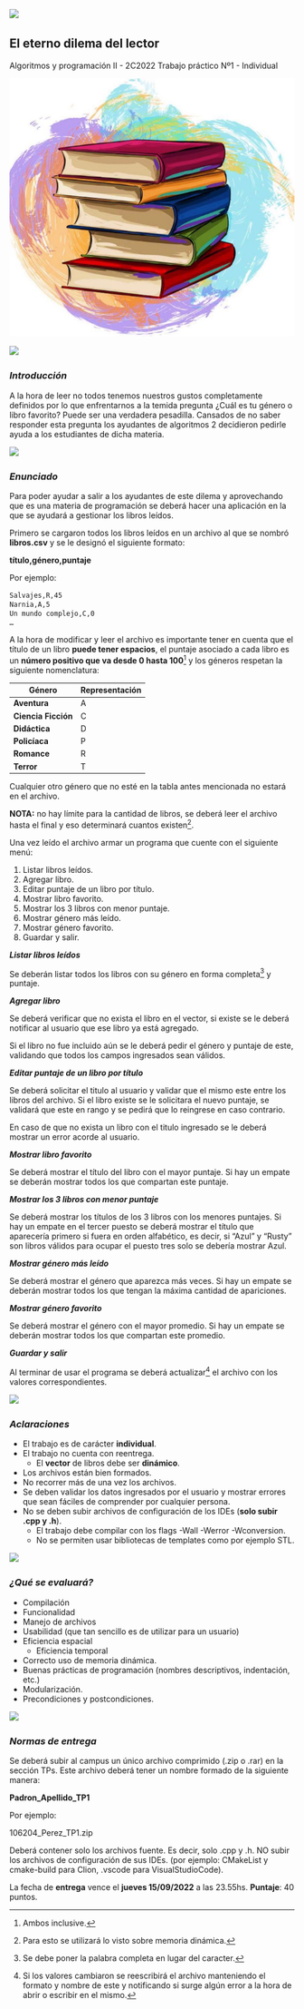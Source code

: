 ![](/docs/images/logo-fiuba.png?raw=true)

## El eterno dilema del lector 

Algoritmos y programación II - 2C2022 Trabajo práctico Nº1 - Individual 

![](/docs/images/libros.jpeg?raw=true)

![](/docs/images/separador.png?raw=true)

### *Introducción*

A la hora de leer no todos tenemos nuestros gustos completamente definidos por lo que enfrentarnos a la temida pregunta ¿Cuál es tu género o libro favorito? Puede ser una verdadera pesadilla. Cansados de no saber responder esta pregunta los ayudantes de algoritmos 2 decidieron pedirle ayuda a los estudiantes de dicha materia.  

![](/docs/images/separador.png?raw=true)

### *Enunciado*

Para poder ayudar a salir a los ayudantes de este dilema y aprovechando que es una materia de programación se deberá hacer una aplicación en la que se ayudará a gestionar los libros leídos.  

Primero se cargaron todos los libros leídos en un archivo al que se nombró **libros.csv** y se le designó el siguiente formato: 

**título,género,puntaje** 

Por ejemplo:
```
Salvajes,R,45
Narnia,A,5
Un mundo complejo,C,0
… 
```
A la hora de modificar y leer el archivo es importante tener en cuenta que el título de un libro **puede tener espacios**, el puntaje asociado a cada libro es un **número positivo que va desde 0 hasta 100**[^1] y los géneros respetan la siguiente nomenclatura:  



|Género |Representación  |
| - | - |
|**Aventura** |A |
|**Ciencia Ficción**  |C |
|**Didáctica**  |D |
|**Policíaca** |P  |
|**Romance** |R |
|**Terror** |T |

Cualquier otro género que no esté en la tabla antes mencionada no estará en el archivo.  

**NOTA:** no hay límite para la cantidad de libros, se deberá leer el archivo hasta el final y eso determinará cuantos existen[^2].  

Una vez leído el archivo armar un programa que cuente con el siguiente menú: 

1. Listar libros leídos.  
1. Agregar libro. 
1. Editar puntaje de un libro por título.  
1. Mostrar libro favorito. 
1. Mostrar los 3 libros con menor puntaje.  
1. Mostrar género más leído. 
1. Mostrar género favorito.  
1. Guardar y salir.  

***Listar libros leídos***

Se deberán listar todos los libros con su género en forma completa[^3] y puntaje.  

***Agregar libro***

Se deberá verificar que no exista el libro en el vector, si existe se le deberá notificar al usuario que ese libro ya está agregado.  

Si el libro no fue incluido aún se le deberá pedir el género y puntaje de este, validando que todos los campos ingresados sean válidos.   

***Editar puntaje de un libro por título***  

Se deberá solicitar el titulo al usuario y validar que el mismo este entre los libros del archivo. Si el libro existe se le solicitara el nuevo puntaje, se validará que este en rango y se pedirá que lo reingrese en caso contrario.   

En caso de que no exista un libro con el titulo ingresado se le deberá mostrar un error acorde al usuario.  

***Mostrar libro favorito***

Se deberá mostrar el título del libro con el mayor puntaje. Si hay un empate se deberán mostrar todos los que compartan este puntaje.   

***Mostrar los 3 libros con menor puntaje***

Se deberá mostrar los títulos de los 3 libros con los menores puntajes. Si hay un empate en el tercer puesto se deberá mostrar el título que aparecería primero si fuera en orden alfabético, es decir, si “Azul” y “Rusty” son libros válidos para ocupar el puesto tres solo se debería mostrar Azul.   

***Mostrar género más leído***

Se deberá mostrar el género que aparezca más veces. Si hay un empate se deberán mostrar todos los que tengan la máxima cantidad de apariciones.   

***Mostrar género favorito***

Se deberá mostrar el género con el mayor promedio. Si hay un empate se deberán mostrar todos los que compartan este promedio.   

***Guardar y salir*** 

Al terminar de usar el programa se deberá actualizar[^4] el archivo con los valores correspondientes.  

![](/docs/images/separador.png?raw=true)

### *Aclaraciones*

- El trabajo es de carácter **individual**. 
- El trabajo no cuenta con reentrega. 
  - El **vector** de libros debe ser **dinámico**. 
- Los archivos están bien formados. 
- No recorrer más de una vez los archivos.  
- Se deben validar los datos ingresados por el usuario y mostrar errores que sean fáciles de comprender por cualquier persona. 
- No se deben subir archivos de configuración de los IDEs (**solo subir .cpp y .h**). 
  - El trabajo debe compilar con los flags -Wall -Werror -Wconversion. 
  - No se permiten usar bibliotecas de templates como por ejemplo STL. 

![](/docs/images/separador.png?raw=true)

### *¿Qué se evaluará?*

- Compilación  
- Funcionalidad 
- Manejo de archivos  
- Usabilidad (que tan sencillo es de utilizar para un usuario)  
- Eficiencia espacial  
  - Eficiencia temporal 
- Correcto uso de memoria dinámica.  
- Buenas prácticas de programación (nombres descriptivos, indentación, etc.)  
- Modularización. 
- Precondiciones y postcondiciones. 

![](/docs/images/separador.png?raw=true)

### *Normas de entrega*

Se deberá subir al campus un único archivo comprimido (.zip o .rar) en la sección TPs.  Este archivo deberá tener un nombre formado de la siguiente manera:  

**Padron\_Apellido\_TP1**

Por ejemplo: 

106204\_Perez\_TP1.zip 

Deberá contener solo los archivos fuente. Es decir, solo .cpp y .h. NO subir los archivos de configuración de sus IDEs. (por ejemplo: CMakeList y cmake-build para Clion, .vscode para VisualStudioCode). 

La fecha de **entrega** vence el **jueves 15/09/2022** a las 23.55hs.  **Puntaje**: 40 puntos. 

[^1]: Ambos inclusive.  
[^2]: Para esto se utilizará lo visto sobre memoria dinámica.  
[^3]: Se debe poner la palabra completa en lugar del caracter.  
[^4]: Si los valores cambiaron se reescribirá el archivo manteniendo el formato y nombre de este y notificando si surge algún error a la hora de abrir o escribir en el mismo. 
